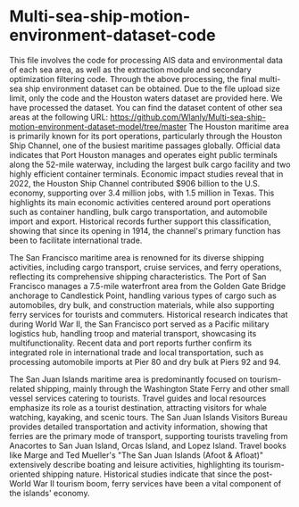 # Multi-sea-ship-motion-environment-dataset-code
This file involves the code for processing AIS data and environmental data of each sea area, as well as the extraction module and secondary optimization filtering code. Through the above processing, the final multi-sea ship environment dataset can be obtained. Due to the file upload size limit, only the code and the Houston waters dataset are provided here. We have processed the dataset. You can find the dataset content of other sea areas at the following URL: https://github.com/Wlanly/Multi-sea-ship-motion-environment-dataset-model/tree/master
The Houston maritime area is primarily known for its port operations, particularly through the Houston Ship Channel, one of the busiest maritime passages globally. Official data indicates that Port Houston manages and operates eight public terminals along the 52-mile waterway, including the largest bulk cargo facility and two highly efficient container terminals. Economic impact studies reveal that in 2022, the Houston Ship Channel contributed $906 billion to the U.S. economy, supporting over 3.4 million jobs, with 1.5 million in Texas. This highlights its main economic activities centered around port operations such as container handling, bulk cargo transportation, and automobile import and export. Historical records further support this classification, showing that since its opening in 1914, the channel's primary function has been to facilitate international trade.

The San Francisco maritime area is renowned for its diverse shipping activities, including cargo transport, cruise services, and ferry operations, reflecting its comprehensive shipping characteristics. The Port of San Francisco manages a 7.5-mile waterfront area from the Golden Gate Bridge anchorage to Candlestick Point, handling various types of cargo such as automobiles, dry bulk, and construction materials, while also supporting ferry services for tourists and commuters. Historical research indicates that during World War II, the San Francisco port served as a Pacific military logistics hub, handling troop and material transport, showcasing its multifunctionality. Recent data and port reports further confirm its integrated role in international trade and local transportation, such as processing automobile imports at Pier 80 and dry bulk at Piers 92 and 94.

The San Juan Islands maritime area is predominantly focused on tourism-related shipping, mainly through the Washington State Ferry and other small vessel services catering to tourists. Travel guides and local resources emphasize its role as a tourist destination, attracting visitors for whale watching, kayaking, and scenic tours. The San Juan Islands Visitors Bureau provides detailed transportation and activity information, showing that ferries are the primary mode of transport, supporting tourists traveling from Anacortes to San Juan Island, Orcas Island, and Lopez Island. Travel books like Marge and Ted Mueller's "The San Juan Islands (Afoot & Afloat)" extensively describe boating and leisure activities, highlighting its tourism-oriented shipping nature. Historical studies indicate that since the post-World War II tourism boom, ferry services have been a vital component of the islands' economy.
